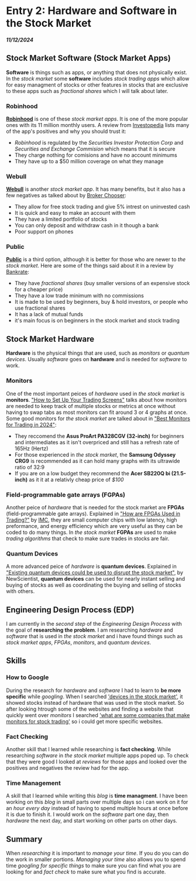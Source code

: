# Entry 2: Hardware and Software in the Stock Market
##### 11/12/2024

## Stock Market Software (Stock Market Apps)
**Software** is things such as apps, or anything that does not physically exist. In the _stock market_ some **software** includes _stock trading apps_ which allow for easy managment of stocks or other features in stocks that are exclusive to these apps such as _fractional shares_ which I will talk about later.

### Robinhood

[**Robinhood**](https://robinhood.com/us/en/) is one of these _stock market apps_. It is one of the more popular ones with its 11 million monthly users. A review from [Investopedia](https://www.investopedia.com/investing/is-robinhood-safe/#:~:text=The%20trading%20platform%20Robinhood%20is,amounts%20for%20cash%20and%20securities) lists many of the app's positives and why you should trust it:

* _Robinhood_ is regulated by the _Securities Investor Protection Corp_ and _Securities and Exchange Commision_ which means that it is secure
* They charge nothing for comisions and have no account minimums
* They have up to a $50 million coverage on what they manage

### Webull

[**Webull**](https://www.webull.com/) is another _stock market app_. It has many benefits, but it also has a few negatives as talked about by [Broker Chooser](https://brokerchooser.com/broker-reviews/webull-review#:~:text=Webull%20is%20a%20legit%20brokerage,not%20publish%20any%20financial%20information):

* They allow for free stock trading and give 5% intrest on uninvested cash
* It is quick and easy to make an account with them
* They have a limited portfolio of stocks
* You can only deposit and withdraw cash in it though a bank
* Poor support on phones

### Public

[**Public**](https://public.com/?wpsrc=Organic+Search&wpsn=www.google.com) is a third option, although it is better for those who are newer to _the stock market_. Here are some of the things said about it in a review by [Bankrate](https://www.bankrate.com/investing/public-review/?tpt=b):

* They have _fractional shares_ (buy smaller versions of an expensive stock for a cheaper price)
* They have a low trade minimum with no commissions
* It is made to be used by beginners, buy & hold investors, or people who use fractional shares
* It has a lack of mutual funds
* it's main focus is on beginners in the stock market and stock trading

## Stock Market Hardware

**Hardware** is the physical things that are used, such as _monitors_ or _quantum devices_. Usually _software_ goes on **hardware** and is needed for _software_ to work.

### Monitors

One of the most important peices of _hardware_ used in _the stock market_ is **monitors**. ["How to Set Up Your Trading Screens"](https://www.investopedia.com/articles/active-trading/081215/how-set-your-trading-screens.asp#:~:text=Given%20that%20the%20average%20monitor,to%20switch%20between%20different%20windows) talks about how monitors are needed to keep track of multiple stocks or metrics at once without having to swap tabs as most monitors can fit around 3 or 4 graphs at once. Some good monitors for _the stock market_ are talked about in ["Best Monitors for Trading in 2024"](https://www.techradar.com/pro/best-monitors-for-trading-in-year#:~:text=The%20Asus%20ProArt%2032%2Dinch,a%20responsive%20and%20sharp%20monitor):

* They reccomend the **Asus ProArt PA328CGV (32-inch)** for beginners and intermediates as it isn't overpriced and still has a refresh rate of 165Hz (Hertz)
* For those experienced in _the stock market_, the **Samsung Odyssey CRG9** is recommended as it can hold many graphs with its ultrawide ratio of 32:9
* If you are on a low budget they recommend the **Acer SB220Q bi (21.5-inch)** as it it at a relativly cheap price of _$100_

### Field-programmable gate arrays (FGPAs)

Another peice of _hardware_ that is needed for the stock market are **FPGAs** (field-programmable gate arrays). Explained in ["How are FPGAs Used in Trading?"](https://www.imc.com/us/articles/how-are-fpgas-used-in-trading) by [IMC](https://www.imc.com/us), they are small computer chips with low latency, high preformance, and energy efficiency which are very useful as they can be coded to do many things. In _the stock market_ **FGPAs** are used to make _trading algorithms_ that check to make sure trades in stocks are fair.

### Quantum Devices

A more advanced peice of _hardware_ is **quantum devices**. Explained in ["Existing quantum devices could be used to disrupt the stock market"](https://www.newscientist.com/article/2443170-existing-quantum-devices-could-be-used-to-disrupt-the-stock-market/), by NewScientist, **quantum devices** can be used for nearly instant selling and buying of stocks as well as coordinating the buying and selling of stocks with others. 

## Engineering Design Process (EDP)

I am currently in the _second step_ of the _Engineering Design Process_ with the goal of **researching the problem**. I am researching _hardware_ and _software_ that is used in _the stock market_ and i have found things such as _stock market apps_, _FPGAs_, _monitors_, and _quantum devices_.

## Skills

### How to Google

During the research for _hardware_ and _software_ I had to learn to **be more specific** while _googling_. When I searched ['devices in the stock market'](https://www.google.com/search?q=devices+in+the+stock+market&sca_esv=f9749d82eb8de094&rlz=1C5GCCM_en&biw=2048&bih=1064&ei=otIfZ9_OLs6s5NoPwtaP6AM&ved=0ahUKEwjfp7Ce1bGJAxVOFlkFHULrAz0Q4dUDCA8&uact=5&oq=devices+in+the+stock+market&gs_lp=Egxnd3Mtd2l6LXNlcnAiG2RldmljZXMgaW4gdGhlIHN0b2NrIG1hcmtldDIKEAAYsAMY1gQYRzIKEAAYsAMY1gQYRzIKEAAYsAMY1gQYRzIKEAAYsAMY1gQYRzIKEAAYsAMY1gQYRzIKEAAYsAMY1gQYRzIKEAAYsAMY1gQYRzIKEAAYsAMY1gQYR0ivCVDIB1jIB3ABeACQAQCYATqgAXOqAQEyuAEDyAEA-AEBmAICoAJCmAMA4gMFEgExIECIBgGQBgiSBwEyoAesCw&sclient=gws-wiz-serp&safe=active&ssui=on), it showed stocks instead of hardware that was used in the stock market. So after looking htrough some of the websites and finding a website that quickly went over _monitors_ I searched ['what are some companies that make monitors for stock trading'](https://www.google.com/search?q=what+are+some+companies+that+make+monitors+for+stock+trading&rlz=1C1CHBF_enUS904US904&oq=what+are+some+companies+that+make+monitors+for+stock+trading&gs_lcrp=EgZjaHJvbWUyCQgAEEUYORigATIHCAEQIRigATIHCAIQIRifBdIBCDg4MDNqMGo3qAIAsAIA&sourceid=chrome&ie=UTF-8&safe=active&ssui=on) so i could get more specific websites.

### Fact Checking

Another skill that I learned while researching is **fact checking**. While researching _software_ in _the stock market_ multiple apps poped up. To check that they were good I looked at _reviews_ for those apps and looked over the positives and negatives the review had for the app.

### Time Management

A skill that I learned while writing this _blog_ is **time managment**. I have been working on this _blog_ in small parts over multiple days so i can work on it for an _hour every day_ instead of having to spend multiple hours at once before it is due to finish it. I would work on the _software_ part one day, then _hardware_ the next day, and start working on other parts on other days.

## Summary

When _researching_ it is important to _manage your time_. If you do you can do the work in smaller portions. _Managing your time_ also allows you to spend time _googling for specific things_ to make sure you can find what you are looking for and _fact check_ to make sure what you find is accurate.